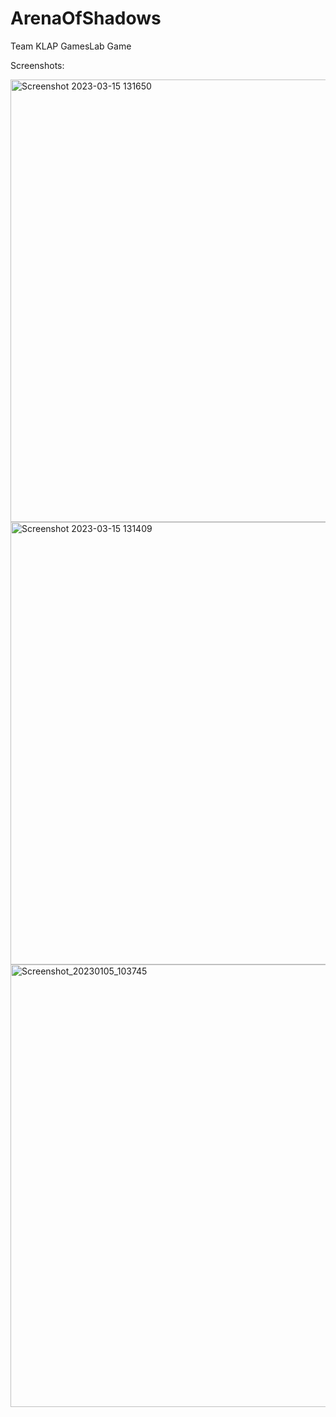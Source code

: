 # ArenaOfShadows
Team KLAP GamesLab Game


Screenshots:

<img width="708" alt="Screenshot 2023-03-15 131650" src="https://user-images.githubusercontent.com/10123098/226477405-10eef9c5-c3e6-46a0-9f7a-ac03d255b4bf.png">
<img width="708" alt="Screenshot 2023-03-15 131409" src="https://user-images.githubusercontent.com/10123098/226477400-ecc0fa82-ee35-4367-913f-b56241cb2c2f.png">
<img width="708" alt="Screenshot_20230105_103745" src="https://user-images.githubusercontent.com/10123098/226477409-d27a3788-80a4-4c21-8715-7a562f35c255.png">
